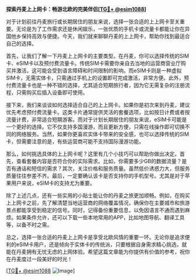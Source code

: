 **探索丹麦上上网卡：畅游北欧的完美伴侣[[TG💪+ @esim1088](https://t.me/s/esim1088)]**

对于计划前往丹麦旅行或长期居住的朋友来说，选择一张合适的上上网卡至关重要。无论是为了工作需求还是休闲娱乐，一张优质的手机卡或流量卡都能让你在异国他乡保持高效与便捷。今天，我们就来聊聊丹麦的上上网卡，帮助你找到最适合自己的选择。

首先，让我们了解一下丹麦上上网卡的主要类型。在丹麦，你可以选择传统的SIM卡、eSIM卡以及预付费流量卡。传统SIM卡需要你亲自去当地的运营商营业厅购买并激活，这可能会受到语言障碍和时间限制的影响。而eSIM卡则是一种虚拟SIM卡，无需实体卡，只需通过手机上的设置即可完成激活，非常方便。此外，预付费流量卡也是一种不错的选择，尤其适合短期旅行者，因为它无需复杂的注册流程，只需购买后插入设备即可使用。

接下来，我们来谈谈如何选择适合自己的上上网卡。如果你是初次来到丹麦，建议优先考虑预付费流量卡。这类卡片通常提供灵活的套餐选项，比如按日计费或者按流量计费，非常适合短期游客。而对于计划长期居住的朋友来说，eSIM卡可能是一个更好的选择。它不仅支持多国漫游，而且更新方便，只需在线操作即可切换不同的网络服务。当然，如果你更喜欢实体卡带来的安全感，也可以选择传统的SIM卡，但需要注意的是，有些运营商可能不支持国际漫游功能。

那么，如何挑选具体的上上网卡呢？这里有几个小技巧可以帮助你做出决定。首先，查看套餐内容是否符合你的实际需求。比如，你需要多少GB的数据流量？是否有通话和短信的需求？其次，关注价格和服务质量。虽然低价诱惑力大，但服务质量往往参差不齐。最后，一定要确认该卡是否支持你的手机型号。尤其是对于苹果用户来说，eSIM卡的支持尤为重要。

除了上述几点，还有一些实用的小贴士能让你的丹麦之旅更加顺畅。例如，在购买上上网卡之前，先了解清楚当地运营商的网络覆盖情况，确保你在主要城市和旅游景点都能享受到稳定的信号。同时，记得备份重要信息，以免因语言不通而遇到麻烦。如果条件允许，还可以下载一些本地常用的APP，比如地图导航、翻译工具等，以备不时之需。

总之，选择一张合适的丹麦上上网卡是享受北欧风情的重要一环。无论你是追求便利的eSIM卡用户，还是倾向于实体卡的传统派，只要根据自身需求精心挑选，就能在丹麦拥有无忧无虑的上网体验。希望这篇文章能为你提供有价值的参考，祝你在丹麦度过一段美好的时光！

[[TG💪+ @esim1088](https://t.me/s/esim1088) ![Image](https://i.postimg.cc/4NQfJmqS/Snipaste-2025-05-13-00-14-12.png)]